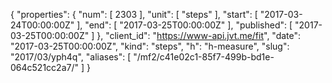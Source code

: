 {
  "properties": {
    "num": [
      2303
    ],
    "unit": [
      "steps"
    ],
    "start": [
      "2017-03-24T00:00:00Z"
    ],
    "end": [
      "2017-03-25T00:00:00Z"
    ],
    "published": [
      "2017-03-25T00:00:00Z"
    ]
  },
  "client_id": "https://www-api.jvt.me/fit",
  "date": "2017-03-25T00:00:00Z",
  "kind": "steps",
  "h": "h-measure",
  "slug": "2017/03/yph4q",
  "aliases": [
    "/mf2/c41e02c1-85f7-499b-bd1e-064c521cc2a7/"
  ]
}
